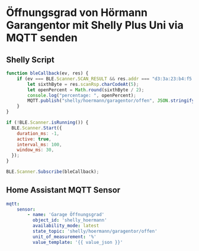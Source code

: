 # Öffnungsgrad von Hörmann Garangentor mit Shelly Plus Uni via MQTT senden

## Shelly Script
```javascript
function bleCallback(ev, res) {
    if (ev === BLE.Scanner.SCAN_RESULT && res.addr === "d3:3a:23:b4:f5:c9") {
        let sixthByte = res.scanRsp.charCodeAt(5);
        let openPercent = Math.round(sixthByte / 2);
        console.log("percentage: ", openPercent);
        MQTT.publish("shelly/hoermann/garagentor/offen", JSON.stringify(openPercent), 0, false);
    }
}

if (!BLE.Scanner.isRunning()) {
  BLE.Scanner.Start({
    duration_ms: -1,
    active: true,
    interval_ms: 100,
    window_ms: 30,
  });
}

BLE.Scanner.Subscribe(bleCallback);
```

## Home Assistant MQTT Sensor
```yml
mqtt:
    sensor:
        - name: 'Garage Öffnungsgrad'
          object_id: 'shelly_hoermann'
          availability_mode: latest
          state_topic: 'shelly/hoermann/garagentor/offen'
          unit_of_measurement: '%'
          value_template: '{{ value_json }}'
```

